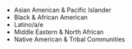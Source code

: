- Asian American & Pacific Islander
- Black & African American
- Latino/a/e
- Middle Eastern & North African
- Native American & Tribal Communities<br>
<br>
